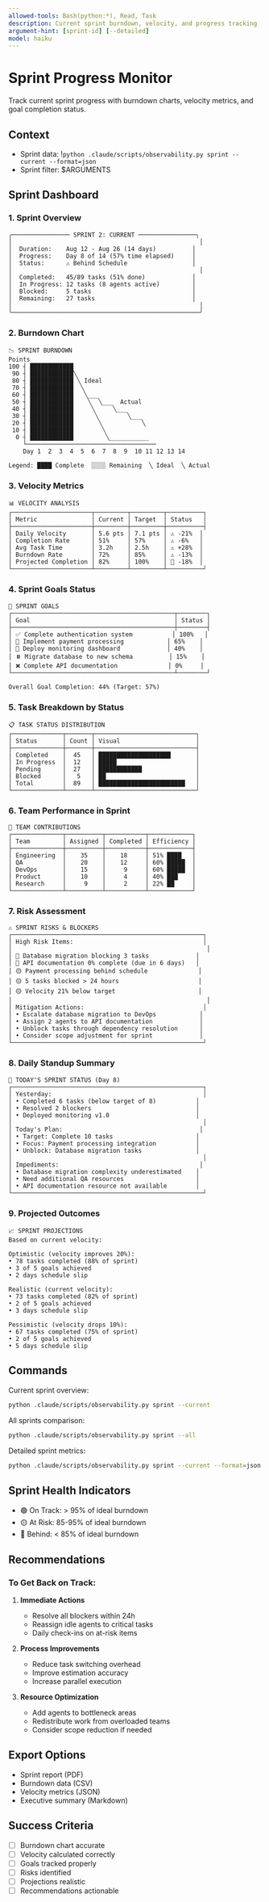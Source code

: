 ```yaml
---
allowed-tools: Bash(python:*), Read, Task
description: Current sprint burndown, velocity, and progress tracking
argument-hint: [sprint-id] [--detailed]
model: haiku
---
```


# Sprint Progress Monitor

Track current sprint progress with burndown charts, velocity metrics, and goal completion status.

## Context
- Sprint data: !`python .claude/scripts/observability.py sprint --current --format=json`
- Sprint filter: $ARGUMENTS

## Sprint Dashboard

### 1. Sprint Overview
```
╭──────────────── SPRINT 2: CURRENT ────────────────╮
│                                                    │
│  Duration:    Aug 12 - Aug 26 (14 days)          │
│  Progress:    Day 8 of 14 (57% time elapsed)     │
│  Status:      ⚠️ Behind Schedule                  │
│                                                    │
│  Completed:   45/89 tasks (51% done)             │
│  In Progress: 12 tasks (8 agents active)         │
│  Blocked:     5 tasks                            │
│  Remaining:   27 tasks                           │
│                                                    │
╰────────────────────────────────────────────────────╯
```

### 2. Burndown Chart
```
📉 SPRINT BURNDOWN
Points
100 ┤ ████████████
 90 ┤ ████████████╲
 80 ┤ ████████████ ╲ Ideal
 70 ┤ ████████████  ╲
 60 ┤ ████████████   ╲___
 50 ┤ ████████████    ╲  ╲___  Actual
 40 ┤ ████████████     ╲     ╲___
 30 ┤ ████████████      ╲        ╲___
 20 ┤ ████████████       ╲           ╲
 10 ┤ ████████████        ╲
  0 ┤ ████████████         ╲___________
    └────────────────────────────────────
    Day 1  2  3  4  5  6  7  8  9  10 11 12 13 14

Legend: ████ Complete  ░░░░ Remaining  ╲ Ideal  ╲ Actual
```

### 3. Velocity Metrics
```
📊 VELOCITY ANALYSIS
┌──────────────────────┬─────────┬─────────┬──────────┐
│ Metric               │ Current │ Target  │ Status   │
├──────────────────────┼─────────┼─────────┼──────────┤
│ Daily Velocity       │ 5.6 pts │ 7.1 pts │ ⚠️ -21%  │
│ Completion Rate      │ 51%     │ 57%     │ ⚠️ -6%   │
│ Avg Task Time        │ 3.2h    │ 2.5h    │ ⚠️ +28%  │
│ Burndown Rate        │ 72%     │ 85%     │ ⚠️ -13%  │
│ Projected Completion │ 82%     │ 100%    │ 🔴 -18%  │
└──────────────────────┴─────────┴─────────┴──────────┘
```

### 4. Sprint Goals Status
```
🎯 SPRINT GOALS
┌─────────────────────────────────────────────┬────────┐
│ Goal                                        │ Status │
├─────────────────────────────────────────────┼────────┤
│ ✅ Complete authentication system           │ 100%   │
│ 🔄 Implement payment processing            │ 65%    │
│ 🔄 Deploy monitoring dashboard             │ 40%    │
│ ⏸️ Migrate database to new schema          │ 15%    │
│ ❌ Complete API documentation              │ 0%     │
└─────────────────────────────────────────────┴────────┘

Overall Goal Completion: 44% (Target: 57%)
```

### 5. Task Breakdown by Status
```
📋 TASK STATUS DISTRIBUTION
┌──────────────┬───────┬────────────────────────────┐
│ Status       │ Count │ Visual                     │
├──────────────┼───────┼────────────────────────────┤
│ Completed    │  45   │ ████████████████████       │
│ In Progress  │  12   │ █████                      │
│ Pending      │  27   │ ████████████               │
│ Blocked      │   5   │ ██                         │
│ Total        │  89   │ ████████████████████████   │
└──────────────┴───────┴────────────────────────────┘
```

### 6. Team Performance in Sprint
```
👥 TEAM CONTRIBUTIONS
┌──────────────┬──────────┬───────────┬────────────┐
│ Team         │ Assigned │ Completed │ Efficiency │
├──────────────┼──────────┼───────────┼────────────┤
│ Engineering  │    35    │    18     │ 51% ████   │
│ QA           │    20    │    12     │ 60% █████  │
│ DevOps       │    15    │     9     │ 60% █████  │
│ Product      │    10    │     4     │ 40% ███    │
│ Research     │     9    │     2     │ 22% ██     │
└──────────────┴──────────┴───────────┴────────────┘
```

### 7. Risk Assessment
```
⚠️ SPRINT RISKS & BLOCKERS
┌─────────────────────────────────────────────────────┐
│ High Risk Items:                                    │
│                                                      │
│ 🔴 Database migration blocking 3 tasks             │
│ 🔴 API documentation 0% complete (due in 6 days)   │
│ 🟡 Payment processing behind schedule              │
│ 🟡 5 tasks blocked > 24 hours                      │
│ 🟡 Velocity 21% below target                       │
│                                                      │
│ Mitigation Actions:                                 │
│ • Escalate database migration to DevOps            │
│ • Assign 2 agents to API documentation             │
│ • Unblock tasks through dependency resolution      │
│ • Consider scope adjustment for sprint             │
└─────────────────────────────────────────────────────┘
```

### 8. Daily Standup Summary
```
📅 TODAY'S SPRINT STATUS (Day 8)
┌─────────────────────────────────────────────────────┐
│ Yesterday:                                          │
│ • Completed 6 tasks (below target of 8)           │
│ • Resolved 2 blockers                             │
│ • Deployed monitoring v1.0                        │
│                                                     │
│ Today's Plan:                                      │
│ • Target: Complete 10 tasks                       │
│ • Focus: Payment processing integration           │
│ • Unblock: Database migration tasks               │
│                                                     │
│ Impediments:                                       │
│ • Database migration complexity underestimated    │
│ • Need additional QA resources                    │
│ • API documentation resource not available        │
└─────────────────────────────────────────────────────┘
```

### 9. Projected Outcomes
```
📈 SPRINT PROJECTIONS
Based on current velocity:

Optimistic (velocity improves 20%):
• 78 tasks completed (88% of sprint)
• 3 of 5 goals achieved
• 2 days schedule slip

Realistic (current velocity):
• 73 tasks completed (82% of sprint)
• 2 of 5 goals achieved
• 3 days schedule slip

Pessimistic (velocity drops 10%):
• 67 tasks completed (75% of sprint)
• 2 of 5 goals achieved
• 5 days schedule slip
```

## Commands

Current sprint overview:
```bash
python .claude/scripts/observability.py sprint --current
```

All sprints comparison:
```bash
python .claude/scripts/observability.py sprint --all
```

Detailed sprint metrics:
```bash
python .claude/scripts/observability.py sprint --current --format=json | jq
```

## Sprint Health Indicators

- 🟢 On Track: > 95% of ideal burndown
- 🟡 At Risk: 85-95% of ideal burndown
- 🔴 Behind: < 85% of ideal burndown

## Recommendations

### To Get Back on Track:
1. **Immediate Actions**
   - Resolve all blockers within 24h
   - Reassign idle agents to critical tasks
   - Daily check-ins on at-risk items

2. **Process Improvements**
   - Reduce task switching overhead
   - Improve estimation accuracy
   - Increase parallel execution

3. **Resource Optimization**
   - Add agents to bottleneck areas
   - Redistribute work from overloaded teams
   - Consider scope reduction if needed

## Export Options

- Sprint report (PDF)
- Burndown data (CSV)
- Velocity metrics (JSON)
- Executive summary (Markdown)

## Success Criteria

- [ ] Burndown chart accurate
- [ ] Velocity calculated correctly
- [ ] Goals tracked properly
- [ ] Risks identified
- [ ] Projections realistic
- [ ] Recommendations actionable